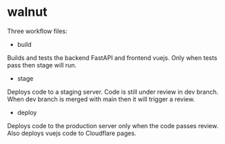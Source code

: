 # walnut

Three workflow files:

* build

Builds and tests the backend FastAPI and frontend vuejs. Only when tests pass then stage will run.

* stage

Deploys code to a staging server. Code is still under review in dev branch. When dev branch is merged with main then it will trigger a review.

* deploy

Deploys code to the production server only when the code passes review. Also deploys vuejs code to Cloudflare pages.
